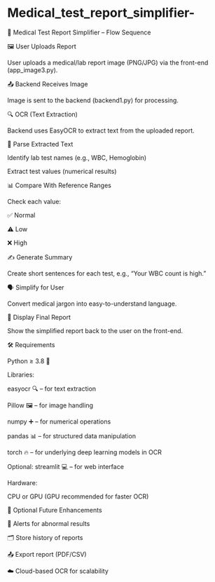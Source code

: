 # Medical_test_report_simplifier-

💉 Medical Test Report Simplifier – Flow Sequence

🖼️ User Uploads Report

User uploads a medical/lab report image (PNG/JPG) via the front-end (app_image3.py).

📤 Backend Receives Image

Image is sent to the backend (backend1.py) for processing.

🔍 OCR (Text Extraction)

Backend uses EasyOCR to extract text from the uploaded report.

📝 Parse Extracted Text

Identify lab test names (e.g., WBC, Hemoglobin)

Extract test values (numerical results)

📊 Compare With Reference Ranges

Check each value:

✅ Normal

⚠️ Low

❌ High

✍️ Generate Summary

Create short sentences for each test, e.g., “Your WBC count is high.”

🗣️ Simplify for User

Convert medical jargon into easy-to-understand language.

📄 Display Final Report

Show the simplified report back to the user on the front-end.

🛠️ Requirements

Python ≥ 3.8 🐍

Libraries:

easyocr 🔍 – for text extraction

Pillow 🖼️ – for image handling

numpy ➕ – for numerical operations

pandas 📊 – for structured data manipulation

torch 🔥 – for underlying deep learning models in OCR

Optional: streamlit 💻 – for web interface

Hardware:

CPU or GPU (GPU recommended for faster OCR)

🚀 Optional Future Enhancements

🔔 Alerts for abnormal results

🗂️ Store history of reports

📤 Export report (PDF/CSV)

☁️ Cloud-based OCR for scalability
